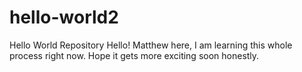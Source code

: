 # hello-world2
Hello World Repository
Hello! Matthew here, I am learning this whole process right now.  Hope it gets more exciting soon honestly.
